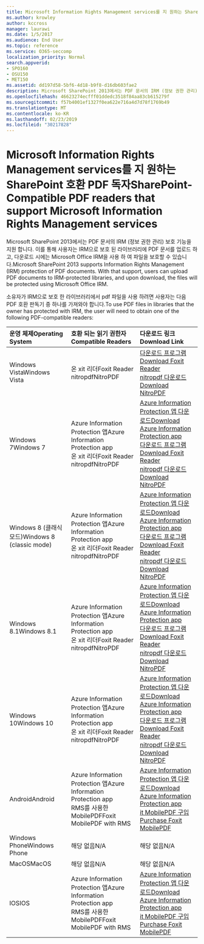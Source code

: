 ```yaml
---
title: Microsoft Information Rights Management services를 지 원하는 SharePoint 호환 PDF 독자
ms.author: krowley
author: kccross
manager: laurawi
ms.date: 1/5/2017
ms.audience: End User
ms.topic: reference
ms.service: O365-seccomp
localization_priority: Normal
search.appverid:
- SPO160
- OSU150
- MET150
ms.assetid: dd197d58-5bf6-4d18-b9f8-d16db603fae2
description: Microsoft SharePoint 2013에서는 PDF 문서의 IRM (정보 권한 관리) 보호 기능을 지원 합니다. 이를 통해 사용자는 IRM으로 보호 된 라이브러리에 PDF 문서를 업로드 하 고, 다운로드 시에는 Microsoft Office IRM을 사용 하 여 파일을 보호할 수 있습니다.
ms.openlocfilehash: 46623274ecfff01ddedc3518f84aa83cb615279f
ms.sourcegitcommit: f57b4001ef1327f0ea622e716a4d7d78f1769b49
ms.translationtype: MT
ms.contentlocale: ko-KR
ms.lasthandoff: 02/23/2019
ms.locfileid: "30217828"
---
```

# <a name="sharepoint-compatible-pdf-readers-that-support-microsoft-information-rights-management-services"></a><span data-ttu-id="337fd-104">Microsoft Information Rights Management services를 지 원하는 SharePoint 호환 PDF 독자</span><span class="sxs-lookup"><span data-stu-id="337fd-104">SharePoint-Compatible PDF readers that support Microsoft Information Rights Management services</span></span>

<span data-ttu-id="337fd-p102">Microsoft SharePoint 2013에서는 PDF 문서의 IRM (정보 권한 관리) 보호 기능을 지원 합니다. 이를 통해 사용자는 IRM으로 보호 된 라이브러리에 PDF 문서를 업로드 하 고, 다운로드 시에는 Microsoft Office IRM을 사용 하 여 파일을 보호할 수 있습니다.</span><span class="sxs-lookup"><span data-stu-id="337fd-p102">Microsoft SharePoint 2013 supports Information Rights Management (IRM) protection of PDF documents. With that support, users can upload PDF documents to IRM-protected libraries, and upon download, the files will be protected using Microsoft Office IRM.</span></span>
  
<span data-ttu-id="337fd-107">소유자가 IRM으로 보호 한 라이브러리에서 pdf 파일을 사용 하려면 사용자는 다음 PDF 호환 판독기 중 하나를 가져와야 합니다.</span><span class="sxs-lookup"><span data-stu-id="337fd-107">To use PDF files in libraries that the owner has protected with IRM, the user will need to obtain one of the following PDF-compatible readers:</span></span>
  
|<span data-ttu-id="337fd-108">**운영 체제**</span><span class="sxs-lookup"><span data-stu-id="337fd-108">**Operating System**</span></span>|<span data-ttu-id="337fd-109">**호환 되는 읽기 권한자**</span><span class="sxs-lookup"><span data-stu-id="337fd-109">**Compatible Readers**</span></span>|<span data-ttu-id="337fd-110">**다운로드 링크**</span><span class="sxs-lookup"><span data-stu-id="337fd-110">**Download Link**</span></span>|
|:-----|:-----|:-----|
|<span data-ttu-id="337fd-111">Windows Vista</span><span class="sxs-lookup"><span data-stu-id="337fd-111">Windows Vista</span></span>  <br/> |<span data-ttu-id="337fd-112">온 xit 리더</span><span class="sxs-lookup"><span data-stu-id="337fd-112">Foxit Reader</span></span>  <br/> <span data-ttu-id="337fd-113">nitropdf</span><span class="sxs-lookup"><span data-stu-id="337fd-113">NitroPDF</span></span>  <br/> |[<span data-ttu-id="337fd-114">다운로드 프로그램</span><span class="sxs-lookup"><span data-stu-id="337fd-114">Download Foxit Reader</span></span>](https://go.microsoft.com/fwlink/?linkid=253210) <br/> [<span data-ttu-id="337fd-115">nitropdf 다운로드</span><span class="sxs-lookup"><span data-stu-id="337fd-115">Download NitroPDF</span></span>](https://www.gonitro.com/pdf-reader) <br/> |
|<span data-ttu-id="337fd-116">Windows 7</span><span class="sxs-lookup"><span data-stu-id="337fd-116">Windows 7</span></span>  <br/> |<span data-ttu-id="337fd-117">Azure Information Protection 앱</span><span class="sxs-lookup"><span data-stu-id="337fd-117">Azure Information Protection app</span></span>  <br/> <span data-ttu-id="337fd-118">온 xit 리더</span><span class="sxs-lookup"><span data-stu-id="337fd-118">Foxit Reader</span></span>  <br/> <span data-ttu-id="337fd-119">nitropdf</span><span class="sxs-lookup"><span data-stu-id="337fd-119">NitroPDF</span></span>  <br/> |[<span data-ttu-id="337fd-120">Azure Information Protection 앱 다운로드</span><span class="sxs-lookup"><span data-stu-id="337fd-120">Download Azure Information Protection app</span></span>](https://go.microsoft.com/fwlink/?linkid=837797) <br/> [<span data-ttu-id="337fd-121">다운로드 프로그램</span><span class="sxs-lookup"><span data-stu-id="337fd-121">Download Foxit Reader</span></span>](https://go.microsoft.com/fwlink/?linkid=253210) <br/> [<span data-ttu-id="337fd-122">nitropdf 다운로드</span><span class="sxs-lookup"><span data-stu-id="337fd-122">Download NitroPDF</span></span>](https://www.gonitro.com/pdf-reader) <br/> |
|<span data-ttu-id="337fd-123">Windows 8 (클래식 모드)</span><span class="sxs-lookup"><span data-stu-id="337fd-123">Windows 8 (classic mode)</span></span>  <br/> |<span data-ttu-id="337fd-124">Azure Information Protection 앱</span><span class="sxs-lookup"><span data-stu-id="337fd-124">Azure Information Protection app</span></span>  <br/> <span data-ttu-id="337fd-125">온 xit 리더</span><span class="sxs-lookup"><span data-stu-id="337fd-125">Foxit Reader</span></span>  <br/> <span data-ttu-id="337fd-126">nitropdf</span><span class="sxs-lookup"><span data-stu-id="337fd-126">NitroPDF</span></span>  <br/> |[<span data-ttu-id="337fd-127">Azure Information Protection 앱 다운로드</span><span class="sxs-lookup"><span data-stu-id="337fd-127">Download Azure Information Protection app</span></span>](https://go.microsoft.com/fwlink/?linkid=837797) <br/> [<span data-ttu-id="337fd-128">다운로드 프로그램</span><span class="sxs-lookup"><span data-stu-id="337fd-128">Download Foxit Reader</span></span>](https://go.microsoft.com/fwlink/?linkid=253210) <br/> [<span data-ttu-id="337fd-129">nitropdf 다운로드</span><span class="sxs-lookup"><span data-stu-id="337fd-129">Download NitroPDF</span></span>](https://www.gonitro.com/pdf-reader) <br/> |
|<span data-ttu-id="337fd-130">Windows 8.1</span><span class="sxs-lookup"><span data-stu-id="337fd-130">Windows 8.1</span></span>  <br/> |<span data-ttu-id="337fd-131">Azure Information Protection 앱</span><span class="sxs-lookup"><span data-stu-id="337fd-131">Azure Information Protection app</span></span>  <br/> <span data-ttu-id="337fd-132">온 xit 리더</span><span class="sxs-lookup"><span data-stu-id="337fd-132">Foxit Reader</span></span>  <br/> <span data-ttu-id="337fd-133">nitropdf</span><span class="sxs-lookup"><span data-stu-id="337fd-133">NitroPDF</span></span>  <br/> |[<span data-ttu-id="337fd-134">Azure Information Protection 앱 다운로드</span><span class="sxs-lookup"><span data-stu-id="337fd-134">Download Azure Information Protection app</span></span>](https://go.microsoft.com/fwlink/?linkid=837797) <br/> [<span data-ttu-id="337fd-135">다운로드 프로그램</span><span class="sxs-lookup"><span data-stu-id="337fd-135">Download Foxit Reader</span></span>](https://go.microsoft.com/fwlink/?linkid=253210) <br/> [<span data-ttu-id="337fd-136">nitropdf 다운로드</span><span class="sxs-lookup"><span data-stu-id="337fd-136">Download NitroPDF</span></span>](https://www.gonitro.com/pdf-reader) <br/> |
|<span data-ttu-id="337fd-137">Windows 10</span><span class="sxs-lookup"><span data-stu-id="337fd-137">Windows 10</span></span>  <br/> |<span data-ttu-id="337fd-138">Azure Information Protection 앱</span><span class="sxs-lookup"><span data-stu-id="337fd-138">Azure Information Protection app</span></span>  <br/> <span data-ttu-id="337fd-139">온 xit 리더</span><span class="sxs-lookup"><span data-stu-id="337fd-139">Foxit Reader</span></span>  <br/> <span data-ttu-id="337fd-140">nitropdf</span><span class="sxs-lookup"><span data-stu-id="337fd-140">NitroPDF</span></span>  <br/> |[<span data-ttu-id="337fd-141">Azure Information Protection 앱 다운로드</span><span class="sxs-lookup"><span data-stu-id="337fd-141">Download Azure Information Protection app</span></span>](https://go.microsoft.com/fwlink/?linkid=837797) <br/> [<span data-ttu-id="337fd-142">다운로드 프로그램</span><span class="sxs-lookup"><span data-stu-id="337fd-142">Download Foxit Reader</span></span>](https://go.microsoft.com/fwlink/?linkid=253210) <br/> [<span data-ttu-id="337fd-143">nitropdf 다운로드</span><span class="sxs-lookup"><span data-stu-id="337fd-143">Download NitroPDF</span></span>](https://www.gonitro.com/pdf-reader) <br/> |
|<span data-ttu-id="337fd-144">Android</span><span class="sxs-lookup"><span data-stu-id="337fd-144">Android</span></span>  <br/> |<span data-ttu-id="337fd-145">Azure Information Protection 앱</span><span class="sxs-lookup"><span data-stu-id="337fd-145">Azure Information Protection app</span></span>  <br/> <span data-ttu-id="337fd-146">RMS를 사용한 MobilePDF</span><span class="sxs-lookup"><span data-stu-id="337fd-146">Foxit MobilePDF with RMS</span></span>  <br/> |[<span data-ttu-id="337fd-147">Azure Information Protection 앱 다운로드</span><span class="sxs-lookup"><span data-stu-id="337fd-147">Download Azure Information Protection app</span></span>](https://go.microsoft.com/fwlink/?linkid=836827) <br/> [<span data-ttu-id="337fd-148">it MobilePDF 구입</span><span class="sxs-lookup"><span data-stu-id="337fd-148">Purchase Foxit MobilePDF</span></span>](https://play.google.com/store/apps/details?id=com.foxit.mobile.pdf.rms) <br/> |
|<span data-ttu-id="337fd-149">Windows Phone</span><span class="sxs-lookup"><span data-stu-id="337fd-149">Windows Phone</span></span>  <br/> |<span data-ttu-id="337fd-150">해당 없음</span><span class="sxs-lookup"><span data-stu-id="337fd-150">N/A</span></span>  <br/> |<span data-ttu-id="337fd-151">해당 없음</span><span class="sxs-lookup"><span data-stu-id="337fd-151">N/A</span></span>  <br/> |
|<span data-ttu-id="337fd-152">MacOS</span><span class="sxs-lookup"><span data-stu-id="337fd-152">MacOS</span></span>  <br/> |<span data-ttu-id="337fd-153">해당 없음</span><span class="sxs-lookup"><span data-stu-id="337fd-153">N/A</span></span>  <br/> |<span data-ttu-id="337fd-154">해당 없음</span><span class="sxs-lookup"><span data-stu-id="337fd-154">N/A</span></span>  <br/> |
|<span data-ttu-id="337fd-155">IOS</span><span class="sxs-lookup"><span data-stu-id="337fd-155">IOS</span></span>  <br/> |<span data-ttu-id="337fd-156">Azure Information Protection 앱</span><span class="sxs-lookup"><span data-stu-id="337fd-156">Azure Information Protection app</span></span>  <br/> <span data-ttu-id="337fd-157">RMS를 사용한 MobilePDF</span><span class="sxs-lookup"><span data-stu-id="337fd-157">Foxit MobilePDF with RMS</span></span>  <br/> |[<span data-ttu-id="337fd-158">Azure Information Protection 앱 다운로드</span><span class="sxs-lookup"><span data-stu-id="337fd-158">Download Azure Information Protection app</span></span>](https://go.microsoft.com/fwlink/?linkid=836828) <br/> [<span data-ttu-id="337fd-159">it MobilePDF 구입</span><span class="sxs-lookup"><span data-stu-id="337fd-159">Purchase Foxit MobilePDF</span></span>](https://play.google.com/store/apps/details?id=com.foxit.mobile.pdf.rms) <br/> |
   

